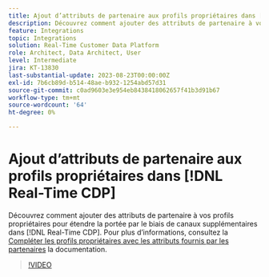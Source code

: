 ```yaml
---
title: Ajout d’attributs de partenaire aux profils propriétaires dans [!DNL Real-Time CDP]
description: Découvrez comment ajouter des attributs de partenaire à vos profils propriétaires pour étendre la portée par le biais de canaux supplémentaires dans [!DNL Real-Time CDP].
feature: Integrations
topic: Integrations
solution: Real-Time Customer Data Platform
role: Architect, Data Architect, User
level: Intermediate
jira: KT-13830
last-substantial-update: 2023-08-23T00:00:00Z
exl-id: 7b6cb89d-b514-48ae-b932-1254abd57d31
source-git-commit: c0ad9603e3e954eb8438418062657f41b3d91b67
workflow-type: tm+mt
source-wordcount: '64'
ht-degree: 0%

---
```


# Ajout d’attributs de partenaire aux profils propriétaires dans [!DNL Real-Time CDP]

Découvrez comment ajouter des attributs de partenaire à vos profils propriétaires pour étendre la portée par le biais de canaux supplémentaires dans [!DNL Real-Time CDP]. Pour plus d’informations, consultez la [Compléter les profils propriétaires avec les attributs fournis par les partenaires](https://experienceleague.adobe.com/docs/experience-platform/rtcdp/use-cases/partner-data/supplement-first-party-profiles.html) la documentation.

>[!VIDEO](https://video.tv.adobe.com/v/3423075/?learn=on)
